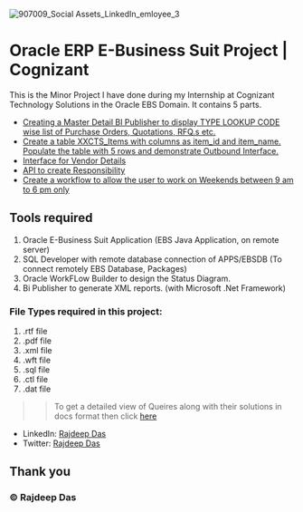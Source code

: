 ![907009_Social Assets_LinkedIn_emloyee_3](https://user-images.githubusercontent.com/44817007/177206170-d03c29a3-c492-4ff7-a2c7-146cd64c462d.jpg)
# Oracle ERP E-Business Suit Project | Cognizant

This is the Minor Project I have done during my Internship at Cognizant Technology Solutions in the Oracle EBS Domain.
It contains 5 parts.
- [Creating a Master Detail BI Publisher to display TYPE LOOKUP CODE wise list of Purchase Orders, Quotations, RFQ.s etc.](https://github.com/Rajspeaks/Oracle-ERP-E-Business-Suit-Project-Cognizant/tree/main/Master%20Detail%20Report-Bi%20Publisher)
- [Create a table XXCTS_Items with columns as item_id and item_name. Populate the table with 5 rows and demonstrate Outbound Interface.](https://github.com/Rajspeaks/Oracle-ERP-E-Business-Suit-Project-Cognizant/tree/main/Outbound)
- [Interface for Vendor Details](https://github.com/Rajspeaks/Oracle-ERP-E-Business-Suit-Project-Cognizant/tree/main/Inbound-Interface)
- [API to create Responsibility](https://github.com/Rajspeaks/Oracle-ERP-E-Business-Suit-Project-Cognizant/tree/main/API%20for%20Responsibility)
- [Create a workflow to allow the user to work on Weekends between 9 am to 6 pm only](https://github.com/Rajspeaks/Oracle-ERP-E-Business-Suit-Project-Cognizant/tree/main/Workflow%20Status%20Diagram)

## Tools required
1. Oracle E-Business Suit Application (EBS Java Application, on remote server)
2. SQL Developer with remote database connection of APPS/EBSDB (To connect remotely EBS Database, Packages)
3. Oracle WorkFLow Builder to design the Status Diagram. 
4. Bi Publisher to generate XML reports. (with Microsoft .Net Framework)

### File Types required in this project:
1. .rtf file
2. .pdf file
3. .xml file
4. .wft file
5. .sql file
6. .ctl file
7. .dat file

>> To get a detailed view of Queires along with their solutions in docs format then click [here](https://github.com/Rajspeaks/Oracle-ERP-E-Business-Suit-Project-Cognizant/blob/main/Docs/2152683_RAJDEEP%20DAS_EBS%20MINI%20Project%20Report_No-2.pdf)

- LinkedIn: [Rajdeep Das](https://linkedin.com/in/itsrajdeepdas)
- Twitter: [Rajdeep Das](https://twitter.com/itsrajdeepdas)

## Thank you

### &copy; Rajdeep Das

